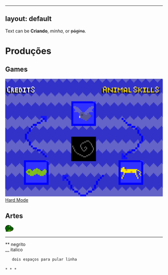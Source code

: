 
---
layout: default
---

Text can be **Criando**, _minha_, or ~~página~~.

# Produções  

## Games  

[![](AnimalSkills.PNG)](https://reiarthursr.github.io/Animal%20Skills/)
[Hard Mode](https://reiarthursr.github.io/Animal%20Skills%20Hardcore/)

## Artes  

![](LizardHead.gif)

* * * 

** negrito  
__ italico  
~~~~ cortado  
   dois espaços para pular linha

* * * 


